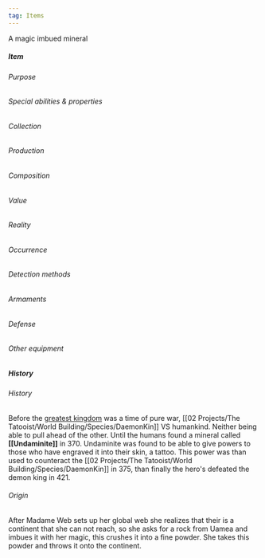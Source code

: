 ```yaml
---
tag: Items
---
```

A magic imbued mineral 
##### Item
###### Purpose
###### Special abilities & properties
###### Collection
###### Production
###### Composition
###### Value
###### Reality
###### Occurrence
###### Detection methods
###### Armaments
###### Defense
###### Other equipment
##### History
###### History
Before the [greatest kingdom](Vivixaris.md) was a time of pure war, [[02 Projects/The Tatooist/World Building/Species/DaemonKin]] VS humankind. Neither being able to pull ahead of the other. Until the humans found a mineral called **[[Undaminite]]** in 370. Undaminite was found to be able to give powers to those who have engraved it into their skin, a tattoo. This power was than used to counteract the [[02 Projects/The Tatooist/World Building/Species/DaemonKin]] in 375, than finally the hero's defeated the demon king in 421.
###### Origin
After Madame Web sets up her global web she realizes that their is a continent that she can not reach, so she asks for a rock from Uamea and imbues it with her magic, this crushes it into a fine powder. She takes this powder and throws it onto the continent.